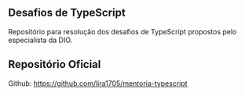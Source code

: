 ## Desafios de TypeScript
Repositório para resolução dos desafios de TypeScript propostos pelo especialista da DIO.


## Repositório Oficial

Github: https://github.com/lira1705/mentoria-typescript

